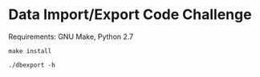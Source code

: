 Data Import/Export Code Challenge
=================================

Requirements: GNU Make, Python 2.7

``make install``

``./dbexport -h``
